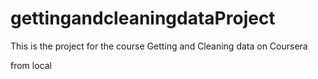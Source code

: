 # gettingandcleaningdataProject
This is the project for the course Getting and Cleaning data on Coursera

from local